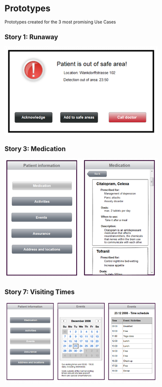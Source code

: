 # Prototypes

Prototypes created for the 3 most promising Use Cases

## Story 1: Runaway
![Story 1: Run Away](Media/RunAwayPrototype.png)

## Story 3: Medication
![Story 3: Run Away](Media/MedicationPrototype.png)

## Story 7: Visiting Times
![Story 7: Run Away](Media/VisitingtimesPrototype.png)
